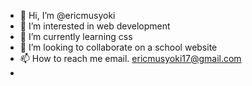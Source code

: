 - 👋 Hi, I’m @ericmusyoki
- 👀 I’m interested in web development
- 🌱 I’m currently learning css
- 💞️ I’m looking to collaborate on a school website
- 📫 How to reach me email. ericmusyoki17@gmail.com
- 

<!---
ericmusyoki/ericmusyoki is a ✨ special ✨ repository because its `README.md` (this file) appears on your GitHub profile.
You can click the Preview link to take a look at your changes.
--->
